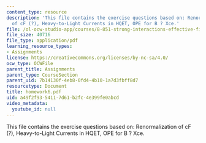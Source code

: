 ```yaml
---
content_type: resource
description: 'This file contains the exercise questions based on: Renormalization
  of cF (?), Heavy-to-Light Currents in HQET, OPE for B ? Xce.'
file: /ol-ocw-studio-app/courses/8-851-strong-interactions-effective-field-theories-of-qcd-spring-2006/a49f2f9354117d61b2fc4e399fe0abcd_homework6.pdf
file_size: 40716
file_type: application/pdf
learning_resource_types:
- Assignments
license: https://creativecommons.org/licenses/by-nc-sa/4.0/
ocw_type: OCWFile
parent_title: Assignments
parent_type: CourseSection
parent_uid: 7b14130f-4eb8-0fd4-4b10-1a7d3fbff8d7
resourcetype: Document
title: homework6.pdf
uid: a49f2f93-5411-7d61-b2fc-4e399fe0abcd
video_metadata:
  youtube_id: null
---
```

This file contains the exercise questions based on: Renormalization of cF (?), Heavy-to-Light Currents in HQET, OPE for B ? Xce.